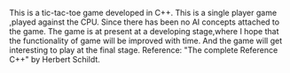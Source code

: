 This is a tic-tac-toe game developed in C++.
This is a single player game ,played against the CPU.
Since there has been no AI concepts attached to the game. The game is at present at a developing stage,where I hope that the functionality of game will be improved with time.
And the game will get interesting to play at the final stage.
Reference: "The complete Reference C++" by Herbert Schildt.
